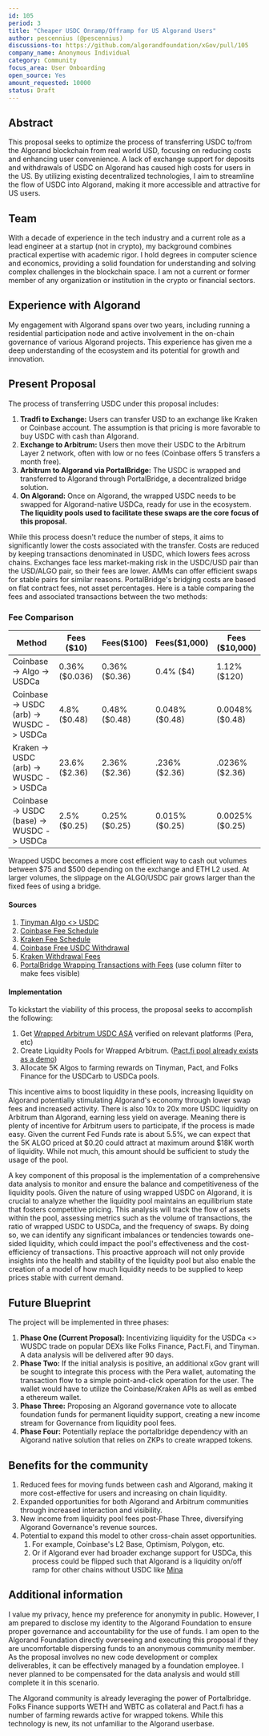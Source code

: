 ```yaml
---
id: 105
period: 3
title: "Cheaper USDC Onramp/Offramp for US Algorand Users"
author: pescennius (@pescennius)
discussions-to: https://github.com/algorandfoundation/xGov/pull/105
company_name: Anonymous Individual
category: Community
focus_area: User Onboarding
open_source: Yes
amount_requested: 10000
status: Draft
---
```


## Abstract

This proposal seeks to optimize the process of transferring USDC to/from the Algorand blockchain from real world USD, focusing on reducing costs and enhancing user convenience. A lack of exchange support for deposits and withdrawals of USDC on Algorand has caused high costs for users in the US. By utilizing existing decentralized technologies, I aim to streamline the flow of USDC into Algorand, making it more accessible and attractive for US users.

## Team

With a decade of experience in the tech industry and a current role as a lead engineer at a startup (not in crypto), my background combines practical expertise with academic rigor. I hold degrees in computer science and economics, providing a solid foundation for understanding and solving complex challenges in the blockchain space. I am not a current or former member of any organization or institution in the crypto or financial sectors.

## Experience with Algorand

My engagement with Algorand spans over two years, including running a residential participation node and active involvement in the on-chain governance of various Algorand projects. This experience has given me a deep understanding of the ecosystem and its potential for growth and innovation.

## Present Proposal

The process of transferring USDC under this proposal includes:

1. **Tradfi to Exchange:** Users can transfer USD to an exchange like Kraken or Coinbase account. The assumption is that pricing is more favorable to buy USDC with cash than Algorand.
2. **Exchange to Arbitrum:** Users then move their USDC to the Arbitrum Layer 2 network, often with low or no fees (Coinbase offers 5 transfers a month free).
3. **Arbitrum to Algorand via PortalBridge:** The USDC is wrapped and transferred to Algorand through PortalBridge, a decentralized bridge solution.
4. **On Algorand:** Once on Algorand, the wrapped USDC needs to be swapped for Algorand-native USDCa, ready for use in the ecosystem. **The liquidity pools used to facilitate these swaps are the core focus of this proposal.**

While this process doesn't reduce the number of steps, it aims to significantly lower the costs associated with the transfer. Costs are reduced by keeping transactions denominated in USDC, which lowers fees across chains. Exchanges face less market-making risk in the USDC/USD pair than the USD/ALGO pair, so their fees are lower. AMMs can offer efficient swaps for stable pairs for similar reasons. PortalBridge's bridging costs are based on flat contract fees, not asset percentages.  Here is a table comparing the fees and associated transactions between the two methods:

### Fee Comparison

| Method                                    | Fees ($10)     | Fees($100)    | Fees($1,000)   | Fees ($10,000)  |
|-------------------------------------------|----------------|---------------|----------------|-----------------|
| Coinbase -> Algo -> USDCa                 | 0.36% ($0.036) | 0.36% ($0.36) | 0.4% ($4)      | 1.12% ($120)    |
| Coinbase -> USDC (arb) -> WUSDC -> USDCa  | 4.8% ($0.48)   | 0.48% ($0.48) | 0.048% ($0.48) | 0.0048% ($0.48) |
| Kraken -> USDC (arb) -> WUSDC -> USDCa    | 23.6% ($2.36)  | 2.36% ($2.36) | .236% ($2.36)  | .0236% ($2.36)  |
| Coinbase -> USDC (base) -> WUSDC -> USDCa | 2.5% ($0.25)   | 0.25% ($0.25) | 0.015% ($0.25) | 0.0025% ($0.25) |

Wrapped USDC becomes a more cost efficient way to cash out volumes between $75 and $500 depending on the exchange and ETH L2 used. At larger volumes, the slippage on the ALGO/USDC pair grows larger than the fixed fees of using a bridge.

#### Sources

1. <a href="https://app.tinyman.org/#/swap?asset_in=31566704&asset_out=0" target="_blank">Tinyman Algo <> USDC</a>
2. <a href="https://pro.coinbase.com/fees" target="_blank">Coinbase Fee Schedule</a>
3. <a href="https://www.kraken.com/features/fee-schedule" target="_blank">Kraken Fee Schedule</a>
4. <a href="https://www.coinbase.com/blog/increasing-access-to-usdc-internationally-commission-free-trading" target="_blank">Coinbase Free USDC Withdrawal</a>
5. <a href="https://support.kraken.com/hc/en-us/articles/360000767986-Cryptocurrency-withdrawal-fees-and-minimums" target="_blank">Kraken Withdrawal Fees</a>
6. <a href="https://arbiscan.io/advanced-filter?fadd=0x0b2402144bb366a632d14b83f244d2e0e21bd39c&tadd=0x0b2402144bb366a632d14b83f244d2e0e21bd39c&txntype=0&mtd=0x9981509f%7eWrap+And+Transfer+ETH" target="_blank">PortalBridge Wrapping Transactions with Fees</a> (use column filter to make fees visible)


#### Implementation
To kickstart the viability of this process, the proposal seeks to accomplish the following:

1. Get <a href="https://algoexplorer.io/asset/1272612695" target="_blank">Wrapped Arbitrum USDC ASA</a> verified on relevant platforms (Pera, etc)
3. Create Liquidity Pools for Wrapped Arbitrum. (<a href="https://app.pact.fi/add-liquidity/1272627605" target="_blank">Pact.fi pool already exists as a demo</a>)
2. Allocate 5K Algos to farming rewards on Tinyman, Pact, and Folks Finance for the USDCarb to USDCa pools.


This incentive aims to boost liquidity in these pools, increasing liquidity on Algorand potentially stimulating Algorand's economy through lower swap fees and increased activity. There is also 10x to 20x more USDC liquidity on Arbitrum than Algorand, earning less yield on average. Meaning there is plenty of incentive for Arbitrum users to participate, if the process is made easy. Given the current Fed Funds rate is about 5.5%, we can expect that the 5K ALGO priced at $0.20 could attract at maximum around $18K worth of liquidity. While not much, this amount should be sufficient to study the usage of the pool. 

A key component of this proposal is the implementation of a comprehensive data analysis to monitor and ensure the balance and competitiveness of the liquidity pools. Given the nature of using wrapped USDC on Algorand, it is crucial to analyze whether the liquidity pool maintains an equilibrium state that fosters competitive pricing. This analysis will track the flow of assets within the pool, assessing metrics such as the volume of transactions, the ratio of wrapped USDC to USDCa, and the frequency of swaps. By doing so, we can identify any significant imbalances or tendencies towards one-sided liquidity, which could impact the pool's effectiveness and the cost-efficiency of transactions. This proactive approach will not only provide insights into the health and stability of the liquidity pool but also enable the creation of a model of how much liquidity needs to be supplied to keep prices stable with current demand.

## Future Blueprint

The project will be implemented in three phases:

1. **Phase One (Current Proposal):** Incentivizing liquidity for the USDCa <> WUSDC trade on popular DEXs like Folks Finance, Pact.Fi, and Tinyman. A data analysis will be delivered after 90 days.
2. **Phase Two:** If the initial analysis is positive, an additional xGov grant will be sought to integrate this process with the Pera wallet, automating the transaction flow to a simple point-and-click operation for the user. The wallet would have to utilize the Coinbase/Kraken APIs as well as embed a ethereum wallet.
3. **Phase Three:** Proposing an Algorand governance vote to allocate foundation funds for permanent liquidity support, creating a new income stream for Governance from liquidity pool fees.
4. **Phase Four:** Potentially replace the portalbridge dependency with an Algorand native solution that relies on ZKPs to create wrapped tokens.

## Benefits for the community

1. Reduced fees for moving funds between cash and Algorand, making it more cost-effective for users and increasing on chain liquidity.
2. Expanded opportunities for both Algorand and Arbitrum communities through increased interaction and visibility.
3. New income from liquidity pool fees post-Phase Three, diversifying Algorand Governance's revenue sources.
4. Potential to expand this model to other cross-chain asset opportunities.
   1. For example, Coinbase's L2 Base, Optimism, Polygon, etc. 
   2. Or if Algorand ever had broader exchange support for USDCa, this process could be flipped such that Algorand is a liquidity on/off ramp for other chains without USDC like <a href="https://minaprotocol.com/" target="_blank">Mina</a>

## Additional information

I value my privacy, hence my preference for anonymity in public. However, I am prepared to disclose my identity to the Algorand Foundation to ensure proper governance and accountability for the use of funds. I am open to the Algorand Foundation directly overseeing and executing this proposal if they are uncomfortable dispersing funds to an anonymous community member. As the proposal involves no new code development or complex deliverables, it can be effectively managed by a foundation employee. I never planned to be compensated for the data analysis and would still complete it in this scenario.

The Algorand community is already leveraging the power of Portalbridge. Folks Finance supports WETH and WBTC as collateral and Pact.fi has a number of farming rewards active for wrapped tokens. While this technology is new, its not unfamiliar to the Algorand userbase. 

